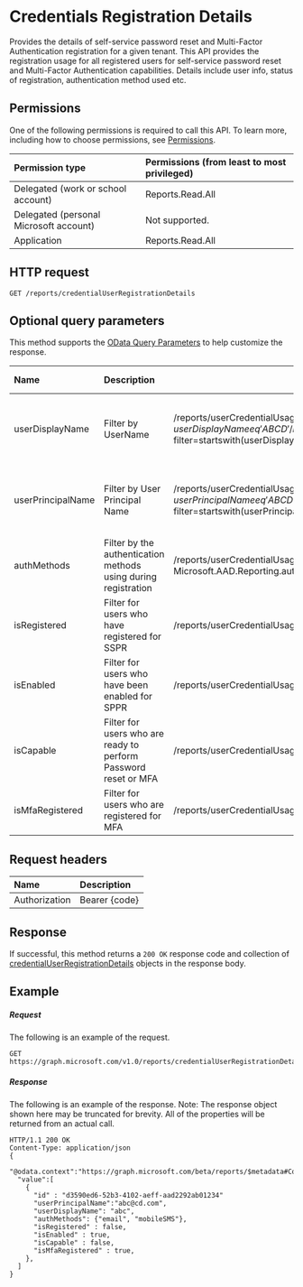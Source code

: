 # Credentials Registration Details
Provides the details of self-service password reset and Multi-Factor Authentication registration for a given tenant. This API provides the registration usage for all registered users for self-service password reset and Multi-Factor Authentication capabilities. Details include user info, status of registration, authentication method used etc.


## Permissions
One of the following permissions is required to call this API. To learn more, including how to choose permissions, see [Permissions](../../../concepts/permissions_reference.md).

|Permission type                        | Permissions (from least to most privileged)              |
|:--------------------------------------|:---------------------------------------------------------|
|Delegated (work or school account)     |Reports.Read.All |
|Delegated (personal Microsoft account) | Not supported. |
|Application                            |Reports.Read.All |
## HTTP request
<!-- { "blockType": "ignored" } -->
```http
GET /reports/credentialUserRegistrationDetails
```
## Optional query parameters
This method supports the [OData Query Parameters](http://graph.microsoft.io/docs/overview/query_parameters) to help customize the response.

| Name      |Description|Example|Supported Operators
|:----------|:----------|-------|-------------------
|userDisplayName|	 Filter by UserName	|/reports/userCredentialUsageDetails?$filter=userDisplayName eq 'ABCD' /reports/userCredentialUsageDetails?$filter=startswith(userDisplayName,' ')	|Eq, startswith(), orderby, Support case insensitive|
|userPrincipalName	 |Filter by User Principal Name|	/reports/userCredentialUsageDetails?$filter=userPrincipalNameeq 'ABCD' /reports/userCredentialUsageDetails?$filter=startswith(userPrincipalName,' ')	|	Eq, startswith(), orderby, Support case insensitive
|authMethods|	 Filter by the authentication methods using during registration|	/reports/userCredentialUsageDetails?authMethods/any(t:t eq Microsoft.AAD.Reporting.authMethodsType'email')	| 	eq|
|isRegistered	| Filter for users who have registered for SSPR|	/reports/userCredentialUsageDetails?$filter=isRegisteredeq true	|	eq, orderby|
|isEnabled	 |Filter for users who have been enabled for SPPR|	/reports/userCredentialUsageDetails?$filter=isEnabledeq true	|	eq, orderby|
|isCapable	 |Filter for users who are ready to perform Password reset or MFA| 	/reports/userCredentialUsageDetails?$filter=isCapableeq true	|eq, orderby|
|isMfaRegistered|	 Filter for users who are registered for MFA|	/reports/userCredentialUsageDetails?$filter=isCapableeq true	|	eq, orderby|


## Request headers
| Name      |Description|
|:----------|:----------|
| Authorization | Bearer {code} |


## Response
If successful, this method returns a `200 OK` response code and collection of [credentialUserRegistrationDetails](../resources/credentialuserregistrationdetails.md) objects in the response body.
## Example
##### Request
The following is an example of the request.
<!-- {
  "blockType": "request",
  "name": "get_credentialuserregistrationdetails"
}-->
```http
GET https://graph.microsoft.com/v1.0/reports/credentialUserRegistrationDetails
```
##### Response
The following is an example of the response. Note: The response object shown here may be truncated for brevity. All of the properties will be returned from an actual call.
<!-- {
  "blockType": "response",
  "truncated": true,
  "@odata.type": "microsoft.graph.credentialUserRegistrationDetails",
  "isCollection": true
} -->
```http
HTTP/1.1 200 OK
Content-Type: application/json
{
  "@odata.context":"https://graph.microsoft.com/beta/reports/$metadata#Collection(microsoft.graph.credentialUserRegistrationDetails)",
  "value":[
    {
      "id" : "d3590ed6-52b3-4102-aeff-aad2292ab01234"
      "userPrincipalName":"abc@cd.com",
      "userDisplayName": "abc",
      "authMethods": {"email", "mobileSMS"},
      "isRegistered" : false,
      "isEnabled" : true,
      "isCapable" : false,
      "isMfaRegistered" : true,
    },
  ]
}
```

<!-- uuid: 8fcb5dbc-d5aa-4681-8e31-b001d5168d79
2015-10-25 14:57:30 UTC -->
<!-- {
  "type": "#page.annotation",
  "description": "List credentialUserRegistrationDetails",
  "keywords": "",
  "section": "documentation",
  "tocPath": ""
}-->